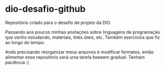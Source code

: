 # dio-desafio-github
Repositório criado para o desafio de projeto da DIO

Passando aos poucos minhas anotações sobre linguagens de programação que venho estudando, materiais, links úteis, etc. Também exercícios que fiz ao longo do tempo.


Ando precisando reorganizar meus arquivos e modificar formatos, então alimentar esse repositório será uma tarefa beeeem gradual. Tenham paciência :)
